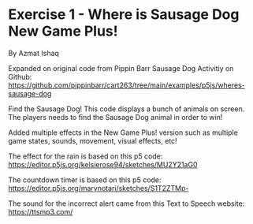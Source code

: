 # Exercise 1 - Where is Sausage Dog New Game Plus!

By Azmat Ishaq

Expanded on original code from Pippin Barr Sausage Dog Activitiy on Github:
https://github.com/pippinbarr/cart263/tree/main/examples/p5js/wheres-sausage-dog

Find the Sausage Dog!
This code displays a bunch of animals on screen. The players needs to find the
Sausage Dog animal in order to win!

Added multiple effects in the New Game Plus! version such as multiple game states, sounds, movement, visual effects, etc!

The effect for the rain is based on this p5 code: https://editor.p5js.org/kelsierose94/sketches/MU2Y21aG0

The countdown timer is based on this p5 code: https://editor.p5js.org/marynotari/sketches/S1T2ZTMp-

The sound for the incorrect alert came from this Text to Speech website: https://ttsmp3.com/
